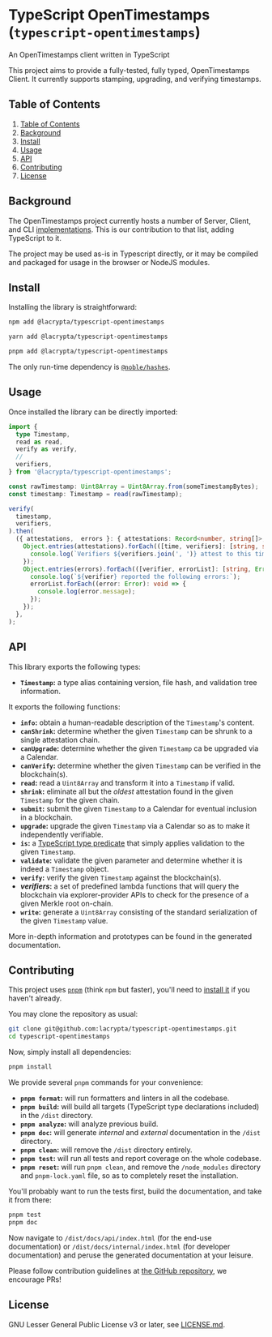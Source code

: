# TypeScript OpenTimestamps (`typescript-opentimestamps`)

An OpenTimestamps client written in TypeScript

This project aims to provide a fully-tested, fully typed, OpenTimestamps Client.
It currently supports stamping, upgrading, and verifying timestamps.

## Table of Contents

1. [Table of Contents](#table-of-contents)
2. [Background](#background)
3. [Install](#install)
4. [Usage](#usage)
5. [API](#api)
6. [Contributing](#contributing)
7. [License](#license)

## Background

The OpenTimestamps project currently hosts a number of Server, Client, and CLI [implementations](https://opentimestamps.org/#code-repositories).
This is our contribution to that list, adding TypeScript to it.

The project may be used as-is in Typescript directly, or it may be compiled and packaged for usage in the browser or NodeJS modules.

## Install

Installing the library is straightforward:

```sh
npm add @lacrypta/typescript-opentimestamps
```

```sh
yarn add @lacrypta/typescript-opentimestamps
```

```sh
pnpm add @lacrypta/typescript-opentimestamps
```

The only run-time dependency is [`@noble/hashes`](https://github.com/paulmillr/noble-hashes).

## Usage

Once installed the library can be directly imported:

```typescript
import {
  type Timestamp,
  read as read,
  verify as verify,
  //
  verifiers,
} from '@lacrypta/typescript-opentimestamps';

const rawTimestamp: Uint8Array = Uint8Array.from(someTimestampBytes);
const timestamp: Timestamp = read(rawTimestamp);

verify(
  timestamp,
  verifiers,
).then(
  ({ attestations,  errors }: { attestations: Record<number, string[]>; errors: Record<string, Error[]> }): void => {
    Object.entries(attestations).forEach(([time, verifiers]: [string, string[]]): void => {
      console.log(`Verifiers ${verifiers.join(', ')} attest to this timestamp as of ${time}`);
    });
    Object.entries(errors).forEach(([verifier, errorList]: [string, Error[]]): void => {
      console.log(`${verifier} reported the following errors:`);
      errorList.forEach((error: Error): void => {
        console.log(error.message);
      });
    });
  },
);
```

## API

This library exports the following types:

- **`Timestamp`:** a type alias containing version, file hash, and validation tree information.

It exports the following functions:

- **`info`:** obtain a human-readable description of the `Timestamp`'s content.
- **`canShrink`:** determine whether the given `Timestamp` can be shrunk to a single attestation chain.
- **`canUpgrade`:** determine whether the given `Timestamp` ca be upgraded via a Calendar.
- **`canVerify`:** determine whether the given `Timestamp` can be verified in the blockchain(s).
- **`read`:** read a `Uint8Array` and transform it into a `Timestamp` if valid.
- **`shrink`:** eliminate all but the _oldest_ attestation found in the given `Timestamp` for the given chain.
- **`submit`:** submit the given `Timestamp` to a Calendar for eventual inclusion in a blockchain.
- **`upgrade`:** upgrade the given `Timestamp` via a Calendar so as to make it independently verifiable.
- **`is`:** a [TypeScript type predicate](https://www.typescriptlang.org/docs/handbook/2/narrowing.html#using-type-predicates) that simply applies validation to the given `Timestamp`.
- **`validate`:** validate the given parameter and determine whether it is indeed a `Timestamp` object.
- **`verify`:** verify the given `Timestamp` against the blockchain(s).
- **_verifiers_:** a set of predefined lambda functions that will query the blockchain via explorer-provider APIs to check for the presence of a given Merkle root on-chain.
- **`write`:** generate a `Uint8Array` consisting of the standard serialization of the given `Timestamp` value.

More in-depth information and prototypes can be found in the generated documentation.

## Contributing

This project uses [`pnpm`](https://pnpm.io/) (think `npm` but faster), you'll need to [install it](https://pnpm.io/installation) if you haven't already.

You may clone the repository as usual:

```sh
git clone git@github.com:lacrypta/typescript-opentimestamps.git
cd typescript-opentimestamps
```

Now, simply install all dependencies:

```sh
pnpm install
```

We provide several `pnpm` commands for your convenience:

- **`pnpm format`:** will run formatters and linters in all the codebase.
- **`pnpm build`:** will build all targets (TypeScript type declarations included) in the `/dist` directory.
- **`pnpm analyze`:** will analyze previous build.
- **`pnpm doc`:** will generate _internal_ and _external_ documentation in the `/dist` directory.
- **`pnpm clean`:** will remove the `/dist` directory entirely.
- **`pnpm test`:** will run all tests and report coverage on the whole codebase.
- **`pnpm reset`:** will run `pnpm clean`, and remove the `/node_modules` directory and `pnpm-lock.yaml` file, so as to completely reset the installation.

You'll probably want to run the tests first, build the documentation, and take it from there:

```sh
pnpm test
pnpm doc
```

Now navigate to `/dist/docs/api/index.html` (for the end-use documentation) or `/dist/docs/internal/index.html` (for developer documentation) and peruse the generated documentation at your leisure.

Please follow contribution guidelines at [the GitHub repository](https://github.com/lacrypta/typescript-opentimestamps), we encourage PRs!

## License

GNU Lesser General Public License v3 or later, see [LICENSE.md](./LICENSE.md).
